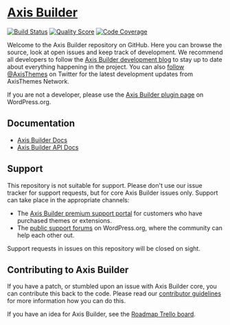 # [Axis Builder](http://axisthemes.com/axisbuilder/)

[![Build Status](https://img.shields.io/travis/axisthemes/axisbuilder/master.svg?style=flat-square)](https://travis-ci.org/axisthemes/axisbuilder)
[![Quality Score](https://img.shields.io/scrutinizer/g/axisthemes/axisbuilder.svg?style=flat-square)](https://scrutinizer-ci.com/g/axisthemes/axisbuilder)
[![Code Coverage](https://img.shields.io/scrutinizer/coverage/g/axisthemes/axisbuilder.svg?style=flat-square)](https://coveralls.io/r/axisthemes/axisbuilder)

Welcome to the Axis Builder repository on GitHub. Here you can browse the source, look at open issues and keep track of development. We recommend all developers to follow the [Axis Builder development blog](http://dev.axisthemes.com/axisbuilder/) to stay up to date about everything happening in the project. You can also [follow @AxisThemes](https://twitter.com/AxisThemes) on Twitter for the latest development updates from AxisThemes Network.

If you are not a developer, please use the [Axis Builder plugin page](http://wordpress.org/plugins/axisbuilder/) on WordPress.org.

## Documentation
* [Axis Builder Docs](http://docs.axisthemes.com/documentation/plugins/axisbuilder/)
* [Axis Builder API Docs](http://docs.axisthemes.com/apidocs/axisbuilder/)

## Support
This repository is not suitable for support. Please don't use our issue tracker for support requests, but for core Axis Builder issues only. Support can take place in the appropriate channels:

* The [Axis Builder premium support portal](http://support.axisthemes.com/) for customers who have purchased themes or extensions.
* The [public support forums](http://wordpress.org/support/plugin/axisbuilder) on WordPress.org, where the community can help each other out.

Support requests in issues on this repository will be closed on sight.

## Contributing to Axis Builder
If you have a patch, or stumbled upon an issue with Axis Builder core, you can contribute this back to the code. Please read our [contributor guidelines](https://github.com/axisthemes/axisbuilder/blob/master/CONTRIBUTING.md) for more information how you can do this.

If you have an idea for Axis Builder, see the [Roadmap Trello board](https://trello.com/b/R0Xt2fB8/axis-builder-roadmap).
